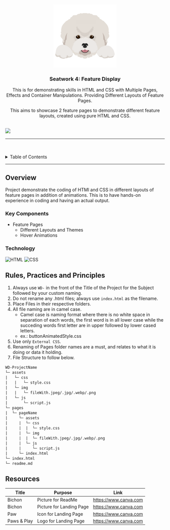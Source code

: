 <a name="readme-top">

<br/>

<br />
<div align="center">
  <a href="https://github.com/kylaandrade/">
    <img src="./assets/img/bichon-pic.png" alt="Bichon" width="200" height="200">
  </a>
  <h3 align="center">Seatwork 4: Feature Display</h3>
</div>
<div align="center">
  This is for demonstrating skills in HTML and CSS with Multiple Pages, Effects and Container Manipulations. Providing Different Layouts of Feature Pages.</p>
  This aims to showcase 2 feature pages to demonstrate different feature layouts, created using pure HTML and CSS.
</div>

<br />

![](https://visit-counter.vercel.app/counter.png?page=kylaandrade/WD-Seatwork-4)

---

<br />
<br />

<details>
  <summary>Table of Contents</summary>
  <ol>
    <li>
      <a href="#overview">Overview</a>
      <ol>
        <li>
          <a href="#key-components">Key Components</a>
        </li>
        <li>
          <a href="#technology">Technology</a>
        </li>
      </ol>
    </li>
    <li>
      <a href="#rule,-practices-and-principles">Rules, Practices and Principles</a>
    </li>
    <li>
      <a href="#resources">Resources</a>
    </li>
  </ol>
</details>

---

## Overview

Project demonstrate the coding of HTMl and CSS in different layouts of feature pages in addition of animations. This is to have hands-on experience in coding and having an actual output.

### Key Components
- Feature Pages
  - Different Layouts and Themes
  - Hover Animations


### Technology
![HTML](https://img.shields.io/badge/HTML-E34F26?style=for-the-badge&logo=html5&logoColor=white)
![CSS](https://img.shields.io/badge/CSS-1572B6?style=for-the-badge&logo=css3&logoColor=white)

## Rules, Practices and Principles
1. Always use `WD-` in the front of the Title of the Project for the Subject followed by your custom naming.
2. Do not rename any .html files; always use `index.html` as the filename.
3. Place Files in their respective folders.
4. All file naming are in camel case.
   - Camel case is naming format where there is no white space in separation of each words, the first word is in all lower case while the succeding words first letter are in upper followed by lower cased letters.
   - ex.: buttonAnimatedStyle.css
5. Use only `External CSS`.
6. Renaming of Pages folder names are a must, and relates to what it is doing or data it holding.
7. File Structure to follow below.

```
WD-ProjectName
└─ assets
|   └─ css
|   |   └─ style.css
|   └─ img
|   |   └─ fileWith.jpeg/.jpg/.webp/.png
|   └─ js
|       └─ script.js
└─ pages
|  └─ pageName
|     └─ assets
|     |  └─ css
|     |  |  └─ style.css
|     |  └─ img
|     |  |  └─ fileWith.jpeg/.jpg/.webp/.png
|     |  └─ js
|     |     └─ script.js
|     └─ index.html
└─ index.html
└─ readme.md
```

## Resources

| Title | Purpose | Link |
|-|-|-|
| Bichon | Picture for ReadMe | https://www.canva.com |
| Bichon | Picture for Landing Page | https://www.canva.com |
| Paw | Icon for Landing Page | https://www.canva.com |
| Paws & Play | Logo for Landing Page | https://www.canva.com |
